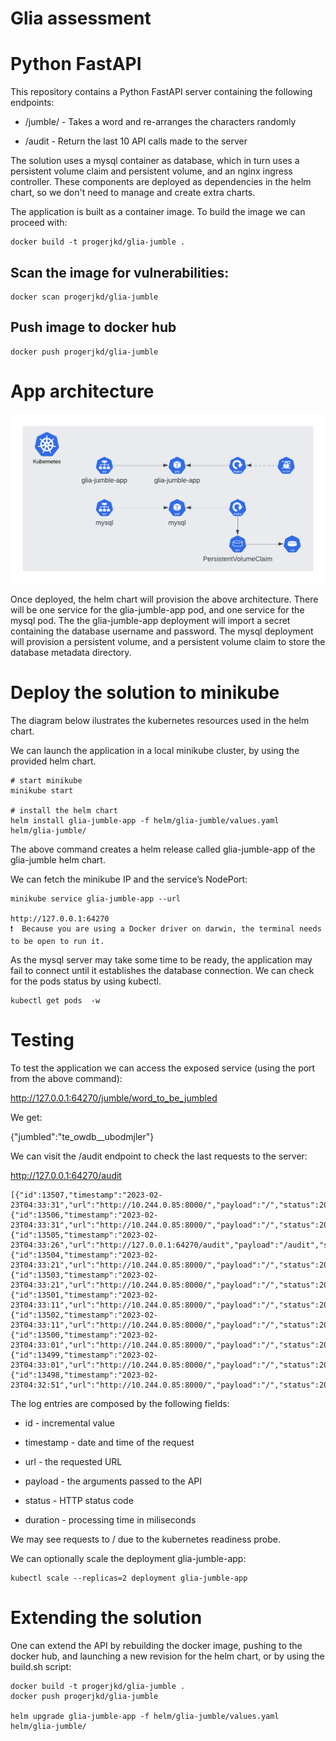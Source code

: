 # Glia assessment


# Python FastAPI

This repository contains a Python FastAPI server containing the following endpoints:

* /jumble/ - Takes a word and re-arranges the characters randomly

* /audit - Return the last 10 API calls made to the server


The solution uses a mysql container as database, which in turn uses a persistent volume claim and persistent volume, and an nginx ingress controller. These components are deployed as dependencies in the helm chart, so we don't need to manage and create extra charts.

The application is built as a container image. To build the image we can proceed with:
```
docker build -t progerjkd/glia-jumble .
```

## Scan the image for vulnerabilities:
```
docker scan progerjkd/glia-jumble
```


## Push image to docker hub
```
docker push progerjkd/glia-jumble 
```


# App architecture

![Kubernetes diagram ](diagram.png "Kubernetes diagram")

Once deployed, the helm chart will provision the above architecture.
There will be one service for the glia-jumble-app pod, and one service for the mysql pod.
The the glia-jumble-app deployment will import a secret containing the database username and password.
The mysql deployment will provision a persistent volume, and a persistent volume claim to store the database metadata directory.

# Deploy the solution to minikube

The diagram below ilustrates the kubernetes resources used in the helm chart.



We can launch the application in a local minikube cluster, by using the provided helm chart.
```
# start minikube
minikube start

# install the helm chart
helm install glia-jumble-app -f helm/glia-jumble/values.yaml helm/glia-jumble/
```

The above command creates a helm release called glia-jumble-app of the glia-jumble helm chart.

We can fetch the minikube IP and the service’s NodePort:
```
minikube service glia-jumble-app --url

http://127.0.0.1:64270
❗  Because you are using a Docker driver on darwin, the terminal needs to be open to run it.
```

As the mysql server may take some time to be ready, the application may fail to connect until it establishes the database connection.
We can check for the pods status by using kubectl.
```
kubectl get pods  -w
```



# Testing

To test the application we can access the exposed service (using the port from the above command):

http://127.0.0.1:64270/jumble/word_to_be_jumbled

We get:

{"jumbled":"te_owdb__ubodmjler"}

We can visit the /audit endpoint to check the last requests to the server:

http://127.0.0.1:64270/audit
```
[{"id":13507,"timestamp":"2023-02-23T04:33:31","url":"http://10.244.0.85:8000/","payload":"/","status":200,"duration":4.485},{"id":13506,"timestamp":"2023-02-23T04:33:31","url":"http://10.244.0.85:8000/","payload":"/","status":200,"duration":0.246},{"id":13505,"timestamp":"2023-02-23T04:33:26","url":"http://127.0.0.1:64270/audit","payload":"/audit","status":200,"duration":96.827},{"id":13504,"timestamp":"2023-02-23T04:33:21","url":"http://10.244.0.85:8000/","payload":"/","status":200,"duration":16.78},{"id":13503,"timestamp":"2023-02-23T04:33:21","url":"http://10.244.0.85:8000/","payload":"/","status":200,"duration":0.32},{"id":13501,"timestamp":"2023-02-23T04:33:11","url":"http://10.244.0.85:8000/","payload":"/","status":200,"duration":0.237},{"id":13502,"timestamp":"2023-02-23T04:33:11","url":"http://10.244.0.85:8000/","payload":"/","status":200,"duration":5.041},{"id":13500,"timestamp":"2023-02-23T04:33:01","url":"http://10.244.0.85:8000/","payload":"/","status":200,"duration":4.437},{"id":13499,"timestamp":"2023-02-23T04:33:01","url":"http://10.244.0.85:8000/","payload":"/","status":200,"duration":0.249},{"id":13498,"timestamp":"2023-02-23T04:32:51","url":"http://10.244.0.85:8000/","payload":"/","status":200,"duration":4.557}]

```

The log entries are composed by the following fields:

* id - incremental value

* timestamp - date and time of the request

* url - the requested URL

* payload - the arguments passed to the API

* status - HTTP status code

* duration - processing time in miliseconds



We may see requests to / due to the kubernetes readiness probe.


We can optionally scale the deployment glia-jumble-app:
```
kubectl scale --replicas=2 deployment glia-jumble-app
```


# Extending the solution

One can extend the API by rebuilding the docker image, pushing to the docker hub, and launching a new revision for the helm chart, or by using the build.sh script:

```
docker build -t progerjkd/glia-jumble .
docker push progerjkd/glia-jumble

helm upgrade glia-jumble-app -f helm/glia-jumble/values.yaml helm/glia-jumble/
````

